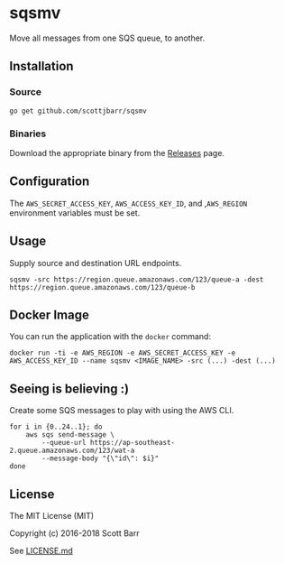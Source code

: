 # sqsmv

Move all messages from one SQS queue, to another.


## Installation

### Source

    go get github.com/scottjbarr/sqsmv


### Binaries

Download the appropriate binary from the
[Releases](https://github.com/scottjbarr/sqsmv/releases) page.


## Configuration

The `AWS_SECRET_ACCESS_KEY`, `AWS_ACCESS_KEY_ID`, and ,`AWS_REGION`
environment variables must be set.


## Usage

Supply source and destination URL endpoints.

    sqsmv -src https://region.queue.amazonaws.com/123/queue-a -dest https://region.queue.amazonaws.com/123/queue-b


## Docker Image

You can run the application with the `docker` command:

`docker run -ti -e AWS_REGION -e AWS_SECRET_ACCESS_KEY -e AWS_ACCESS_KEY_ID --name sqsmv <IMAGE_NAME> -src (...) -dest (...)`

## Seeing is believing :)

Create some SQS messages to play with using the AWS CLI.

    for i in {0..24..1}; do
        aws sqs send-message \
            --queue-url https://ap-southeast-2.queue.amazonaws.com/123/wat-a
            --message-body "{\"id\": $i}"
    done


## License

The MIT License (MIT)

Copyright (c) 2016-2018 Scott Barr

See [LICENSE.md](LICENSE.md)
